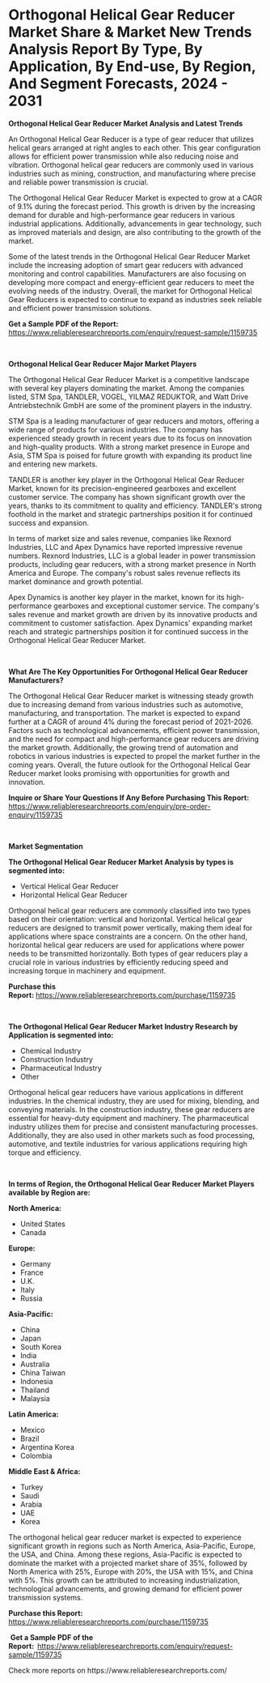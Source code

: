 <p><h1>Orthogonal Helical Gear Reducer Market Share & Market New Trends Analysis Report By Type, By Application, By End-use, By Region, And Segment Forecasts, 2024 - 2031</h1></p><p><strong>Orthogonal Helical Gear Reducer Market Analysis and Latest Trends</strong></p>
<p><p>An Orthogonal Helical Gear Reducer is a type of gear reducer that utilizes helical gears arranged at right angles to each other. This gear configuration allows for efficient power transmission while also reducing noise and vibration. Orthogonal helical gear reducers are commonly used in various industries such as mining, construction, and manufacturing where precise and reliable power transmission is crucial.</p><p>The Orthogonal Helical Gear Reducer Market is expected to grow at a CAGR of 9.1% during the forecast period. This growth is driven by the increasing demand for durable and high-performance gear reducers in various industrial applications. Additionally, advancements in gear technology, such as improved materials and design, are also contributing to the growth of the market.</p><p>Some of the latest trends in the Orthogonal Helical Gear Reducer Market include the increasing adoption of smart gear reducers with advanced monitoring and control capabilities. Manufacturers are also focusing on developing more compact and energy-efficient gear reducers to meet the evolving needs of the industry. Overall, the market for Orthogonal Helical Gear Reducers is expected to continue to expand as industries seek reliable and efficient power transmission solutions.</p></p>
<p><strong>Get a Sample PDF of the Report:&nbsp;</strong> <a href="https://www.reliableresearchreports.com/enquiry/request-sample/1159735">https://www.reliableresearchreports.com/enquiry/request-sample/1159735</a></p>
<p>&nbsp;</p>
<p><strong>Orthogonal Helical Gear Reducer Major Market Players</strong></p>
<p><p>The Orthogonal Helical Gear Reducer Market is a competitive landscape with several key players dominating the market. Among the companies listed, STM Spa, TANDLER, VOGEL, YILMAZ REDUKTOR, and Watt Drive Antriebstechnik GmbH are some of the prominent players in the industry.</p><p>STM Spa is a leading manufacturer of gear reducers and motors, offering a wide range of products for various industries. The company has experienced steady growth in recent years due to its focus on innovation and high-quality products. With a strong market presence in Europe and Asia, STM Spa is poised for future growth with expanding its product line and entering new markets.</p><p>TANDLER is another key player in the Orthogonal Helical Gear Reducer Market, known for its precision-engineered gearboxes and excellent customer service. The company has shown significant growth over the years, thanks to its commitment to quality and efficiency. TANDLER's strong foothold in the market and strategic partnerships position it for continued success and expansion.</p><p>In terms of market size and sales revenue, companies like Rexnord Industries, LLC and Apex Dynamics have reported impressive revenue numbers. Rexnord Industries, LLC is a global leader in power transmission products, including gear reducers, with a strong market presence in North America and Europe. The company's robust sales revenue reflects its market dominance and growth potential.</p><p>Apex Dynamics is another key player in the market, known for its high-performance gearboxes and exceptional customer service. The company's sales revenue and market growth are driven by its innovative products and commitment to customer satisfaction. Apex Dynamics' expanding market reach and strategic partnerships position it for continued success in the Orthogonal Helical Gear Reducer Market.</p></p>
<p>&nbsp;</p>
<p><strong>What Are The Key Opportunities For Orthogonal Helical Gear Reducer Manufacturers?</strong></p>
<p><p>The Orthogonal Helical Gear Reducer market is witnessing steady growth due to increasing demand from various industries such as automotive, manufacturing, and transportation. The market is expected to expand further at a CAGR of around 4% during the forecast period of 2021-2026. Factors such as technological advancements, efficient power transmission, and the need for compact and high-performance gear reducers are driving the market growth. Additionally, the growing trend of automation and robotics in various industries is expected to propel the market further in the coming years. Overall, the future outlook for the Orthogonal Helical Gear Reducer market looks promising with opportunities for growth and innovation.</p></p>
<p><strong>Inquire or Share Your Questions If Any Before Purchasing This Report:</strong> <a href="https://www.reliableresearchreports.com/enquiry/pre-order-enquiry/1159735">https://www.reliableresearchreports.com/enquiry/pre-order-enquiry/1159735</a></p>
<p>&nbsp;</p>
<p><strong>Market Segmentation</strong></p>
<p><strong>The Orthogonal Helical Gear Reducer Market Analysis by types is segmented into:</strong></p>
<p><ul><li>Vertical Helical Gear Reducer</li><li>Horizontal Helical Gear Reducer</li></ul></p>
<p><p>Orthogonal helical gear reducers are commonly classified into two types based on their orientation: vertical and horizontal. Vertical helical gear reducers are designed to transmit power vertically, making them ideal for applications where space constraints are a concern. On the other hand, horizontal helical gear reducers are used for applications where power needs to be transmitted horizontally. Both types of gear reducers play a crucial role in various industries by efficiently reducing speed and increasing torque in machinery and equipment.</p></p>
<p><strong>Purchase this Report:&nbsp;</strong><a href="https://www.reliableresearchreports.com/purchase/1159735">https://www.reliableresearchreports.com/purchase/1159735</a></p>
<p>&nbsp;</p>
<p><strong>The Orthogonal Helical Gear Reducer Market Industry Research by Application is segmented into:</strong></p>
<p><ul><li>Chemical Industry</li><li>Construction Industry</li><li>Pharmaceutical Industry</li><li>Other</li></ul></p>
<p><p>Orthogonal helical gear reducers have various applications in different industries. In the chemical industry, they are used for mixing, blending, and conveying materials. In the construction industry, these gear reducers are essential for heavy-duty equipment and machinery. The pharmaceutical industry utilizes them for precise and consistent manufacturing processes. Additionally, they are also used in other markets such as food processing, automotive, and textile industries for various applications requiring high torque and efficiency.</p></p>
<p>&nbsp;</p>
<p><strong>In terms of Region, the Orthogonal Helical Gear Reducer Market Players available by Region are:</strong></p>
<p>
    <p> <strong> North America: </strong>
        <ul>
            <li>United States</li>
            <li>Canada</li>
        </ul>
        </p> 
    <p> <strong> Europe: </strong>
        <ul>
            <li>Germany</li>
            <li>France</li>
            <li>U.K.</li>
            <li>Italy</li>
            <li>Russia</li>
        </ul>
        </p> 
    <p> <strong> Asia-Pacific: </strong>
        <ul>
            <li>China</li>
            <li>Japan</li>
            <li>South Korea</li>
            <li>India</li>
            <li>Australia</li>
            <li>China Taiwan</li>
            <li>Indonesia</li>
            <li>Thailand</li>
            <li>Malaysia</li>
        </ul>
        </p> 
    <p> <strong> Latin America: </strong>
        <ul>
            <li>Mexico</li>
            <li>Brazil</li>
            <li>Argentina Korea</li>
            <li>Colombia</li>
        </ul>
        </p> 
    <p> <strong> Middle East & Africa: </strong>
        <ul>
            <li>Turkey</li>
            <li>Saudi</li>
            <li>Arabia</li>
            <li>UAE</li>
            <li>Korea</li>
        </ul>
    </p>
    </p>
<p><p>The orthogonal helical gear reducer market is expected to experience significant growth in regions such as North America, Asia-Pacific, Europe, the USA, and China. Among these regions, Asia-Pacific is expected to dominate the market with a projected market share of 35%, followed by North America with 25%, Europe with 20%, the USA with 15%, and China with 5%. This growth can be attributed to increasing industrialization, technological advancements, and growing demand for efficient power transmission systems.</p></p>
<p><strong>Purchase this Report: </strong><a href="https://www.reliableresearchreports.com/purchase/1159735">https://www.reliableresearchreports.com/purchase/1159735</a></p>
<p>&nbsp;<strong>Get a Sample PDF of the Report:&nbsp;&nbsp;</strong><a href="https://www.reliableresearchreports.com/enquiry/request-sample/1159735">https://www.reliableresearchreports.com/enquiry/request-sample/1159735</a></p>
<p><strong></strong></p>
<p>Check more reports on https://www.reliableresearchreports.com/</p>